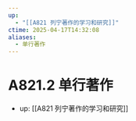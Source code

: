 ```yaml
---
up:
  - "[[A821 列宁著作的学习和研究]]"
ctime: 2025-04-17T14:32:08
aliases:
  - 单行著作
---
```


# A821.2 单行著作

- up: [[A821 列宁著作的学习和研究]]
